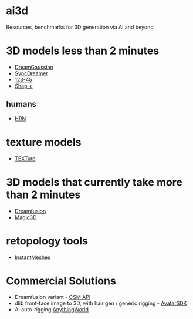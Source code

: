 # ai3d
Resources, benchmarks for 3D generation via AI and beyond

# 3D models less than 2 minutes
- [DreamGaussian](https://github.com/dreamgaussian/dreamgaussian)
- [SyncDreamer](https://github.com/liuyuan-pal/SyncDreamer)
- [123-45](https://github.com/One-2-3-45/One-2-3-45)
- [Shap-e](https://github.com/openai/shap-e)

## humans
- [HRN](https://github.com/youngLBW/HRN)

# texture models
- [TEXTure](https://github.com/TEXTurePaper)

# 3D models that currently take more than 2 minutes
- [Dreamfusion](https://github.com/ashawkey/stable-dreamfusion)
- [Magic3D](https://github.com/chinhsuanwu/dreamfusionacc)

# retopology tools

- [InstantMeshes](https://github.com/wjakob/instant-meshes)


# Commercial Solutions
- Dreamfusion variant - [CSM API](https://csm.ai)
- dlib front-face image to 3D, with hair gen / generic rigging - [AvatarSDK](https://accounts.avatarsdk.com/ref/W8lXwa/)
- AI auto-rigging [AnythingWorld](https://anything.world/)
